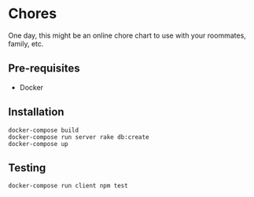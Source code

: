 # Chores

One day, this might be an online chore chart to use with your roommates, family, etc.

## Pre-requisites

* Docker

## Installation

```
docker-compose build
docker-compose run server rake db:create
docker-compose up
```

## Testing

```
docker-compose run client npm test
```
